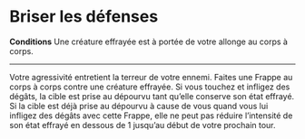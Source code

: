 # Briser les défenses

<p><strong>Conditions</strong> Une créature effrayée est à portée de votre allonge au corps à corps.</p>
<hr>
<p>Votre agressivité entretient la terreur de votre ennemi. Faites une Frappe au corps à corps contre une créature effrayée. Si vous touchez et infligez des dégâts, la cible est prise au dépourvu tant qu’elle conserve son état effrayé. Si la cible est déjà prise au dépourvu à cause de vous quand vous lui infligez des dégâts avec cette Frappe, elle ne peut pas réduire l’intensité de son état effrayé en dessous de 1 jusqu’au début de votre prochain tour.</p>